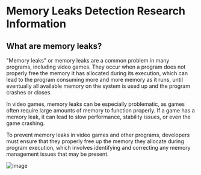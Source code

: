 # Memory Leaks Detection Research Information

## What are memory leaks?

"Memory leaks" or memory leaks are a common problem in many programs, including video games. They occur when a program does not properly free the memory it has allocated during its execution, which can lead to the program consuming more and more memory as it runs, until eventually all available memory on the system is used up and the program crashes or closes.

In video games, memory leaks can be especially problematic, as games often require large amounts of memory to function properly. If a game has a memory leak, it can lead to slow performance, stability issues, or even the game crashing.

To prevent memory leaks in video games and other programs, developers must ensure that they properly free up the memory they allocate during program execution, which involves identifying and correcting any memory management issues that may be present.

![image](https://user-images.githubusercontent.com/99950178/231739735-457f8e2d-55dd-4ebe-aed9-a60740ff9905.png)
